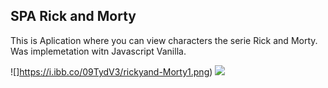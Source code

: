 ## SPA Rick and Morty
This is Aplication where you can view characters the serie Rick and Morty.
Was implemetation witn Javascript Vanilla.

![]https://i.ibb.co/09TydV3/rickyand-Morty1.png)
![](https://i.ibb.co/0qYfG1Z/rickyand-Morty2.png)
